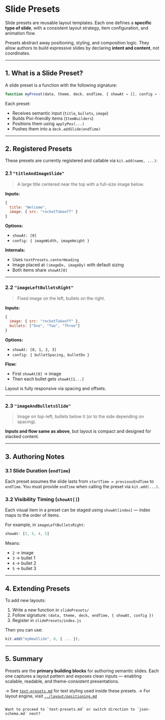 

# Slide Presets

Slide presets are reusable layout templates. Each one defines a **specific type of slide**, with a consistent layout strategy, item configuration, and animation flow.

Presets abstract away positioning, styling, and composition logic. They allow authors to build expressive slides by declaring **intent and content**, not coordinates.

---

## 1. What is a Slide Preset?

A slide preset is a function with the following signature:

```js
function myPreset(data, theme, deck, endTime, { showAt = [], config = {} });
````

Each preset:

* Receives semantic input (`title`, `bullets`, `image`)
* Builds Pixi-friendly items (`ItemBuilders`)
* Positions them using `applyPos(...)`
* Pushes them into a `deck.addSlide(endTime)`

---

## 2. Registered Presets

These presets are currently registered and callable via `kit.add(name, ...)`:

### 2.1 `"titleAndImageSlide"`

> A large title centered near the top with a full-size image below.

**Inputs:**

```js
{
  title: "Welcome",
  image: { src: "rocketTakeoff" }
}
```

**Options:**

* `showAt: [0]`
* `config: { imageWidth, imageHeight }`

**Internals:**

* Uses `textPresets.centerHeading`
* Image placed at `(imageDx, imageDy)` with default sizing
* Both items share `showAt[0]`

---

### 2.2 `"imageLeftBulletsRight"`

> Fixed image on the left, bullets on the right.

**Inputs:**

```js
{
  image: { src: "rocketTakeoff" },
  bullets: ["One", "Two", "Three"]
}
```

**Options:**

* `showAt: [0, 1, 2, 3]`
* `config: { bulletSpacing, bulletDx }`

**Flow:**

* First `showAt[0]` → image
* Then each bullet gets `showAt[1...]`

Layout is fully responsive via spacing and offsets.

---

### 2.3 `"imageAndBulletsSlide"`

> Image on top-left, bullets below it (or to the side depending on spacing).

**Inputs and flow same as above**, but layout is compact and designed for stacked content.

---

## 3. Authoring Notes

### 3.1 Slide Duration (`endTime`)

Each preset assumes the slide lasts from `startTime = previousEndTime` to `endTime`. You must provide `endTime` when calling the preset via `kit.add(...)`.

### 3.2 Visibility Timing (`showAt[]`)

Each visual item in a preset can be staged using `showAt[index]` — index maps to the order of items.

For example, in `imageLeftBulletsRight`:

```js
showAt: [2, 3, 4, 5]
```

Means:

* `2` → image
* `3` → bullet 1
* `4` → bullet 2
* `5` → bullet 3

---

## 4. Extending Presets

To add new layouts:

1. Write a new function in `slidePresets/`
2. Follow signature: `(data, theme, deck, endTime, { showAt, config })`
3. Register in `slidePresets/index.js`

Then you can use:

```js
kit.add("myNewSlide", 8, { ... });
```

---

## 5. Summary

Presets are the **primary building blocks** for authoring semantic slides. Each one captures a layout pattern and exposes clean inputs — enabling scalable, readable, and theme-consistent presentations.

→ See [`text-presets.md`](./text-presets.md) for text styling used inside these presets.
→ For layout engine, visit [`../layout/positioning.md`](../layout/positioning.md)

```

Want to proceed to `text-presets.md` or switch direction to `json-schema.md` next?
```
